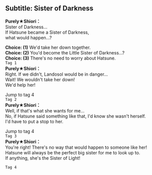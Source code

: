 # 

  
## Subtitle: Sister of Darkness
  
**Purely★Shiori：**  
Sister of Darkness...  
If Hatsune became a Sister of Darkness,  
what would happen...?  
  
**Choice: (1)**  We'd take her down together.  
**Choice: (2)**  You'd become the Little Sister of Darkness...?  
**Choice: (3)**  There's no need to worry about Hatsune.  
`Tag 1`  
**Purely★Shiori：**  
Right. If we didn't, Landosol would be in danger...  
Wait! We wouldn't take her down!  
We'd help her!  
  
Jump to tag 4  
`Tag 2`  
**Purely★Shiori：**  
Well, if that's what she wants for me...  
No, if Hatsune said something like that, I'd know she wasn't herself.  
I'd have to put a stop to her.  
  
Jump to tag 4  
`Tag 3`  
**Purely★Shiori：**  
You're right! There's no way that would happen to someone like her!  
Hatsune will always be the perfect big sister for me to look up to.  
If anything, she's the Sister of Light!  
  
`Tag 4`  
